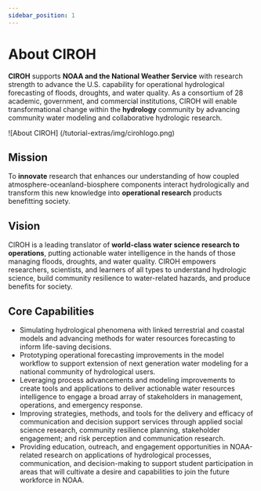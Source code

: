 ```yaml
---
sidebar_position: 1
---
```


# About CIROH

**CIROH** supports **NOAA and the National Weather Service** with research strength to advance the U.S. capability for operational hydrological forecasting of floods, droughts, and water quality. As a consortium of 28 academic, government, and commercial institutions, CIROH will enable transformational change within the **hydrology** community by advancing community water modeling and collaborative hydrologic research.

 ![About CIROH] (/tutorial-extras/img/cirohlogo.png)
        

## Mission

To **innovate** research that enhances our understanding of how coupled atmosphere-oceanland-biosphere components interact hydrologically and transform this new knowledge into **operational research** products benefitting society.

## Vision

CIROH is a leading translator of **world-class water science research to operations**, putting actionable water intelligence in the hands of those managing floods, droughts, and water quality. CIROH empowers researchers, scientists, and learners of all types to understand hydrologic science, build community resilience to water-related hazards, and produce benefits for society.

## Core Capabilities

- Simulating hydrological phenomena with linked terrestrial and coastal models and advancing methods for water resources forecasting to inform life-saving decisions.
- Prototyping operational forecasting improvements in the model workflow to support extension of next generation water modeling for a national community of hydrological users.
- Leveraging process advancements and modeling improvements to create tools and applications to deliver actionable water resources intelligence to engage a broad array of stakeholders in management, operations, and emergency response.
- Improving strategies, methods, and tools for the delivery and efficacy of communication and decision support services through applied social science research, community resilience planning, stakeholder engagement; and risk perception and communication research.
- Providing education, outreach, and engagement opportunities in NOAA-related research on applications of hydrological processes, communication, and decision-making to support student participation in areas that will cultivate a desire and capabilities to join the future workforce in NOAA.

